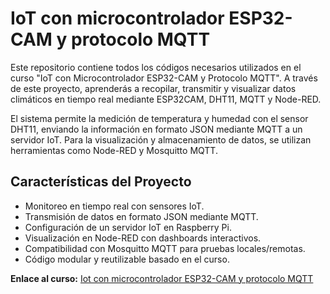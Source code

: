 # IoT con microcontrolador ESP32-CAM y protocolo MQTT  

Este repositorio contiene todos los códigos necesarios utilizados en el curso "IoT con Microcontrolador ESP32-CAM y Protocolo MQTT". A través de este proyecto, aprenderás a recopilar, transmitir y visualizar datos climáticos en tiempo real mediante ESP32CAM, DHT11, MQTT y Node-RED.

El sistema permite la medición de temperatura y humedad con el sensor DHT11, enviando la información en formato JSON mediante MQTT a un servidor IoT. Para la visualización y almacenamiento de datos, se utilizan herramientas como Node-RED y Mosquitto MQTT.

## **Características del Proyecto**

- Monitoreo en tiempo real con sensores IoT.
- Transmisión de datos en formato JSON mediante MQTT.
- Configuración de un servidor IoT en Raspberry Pi.
- Visualización en Node-RED con dashboards interactivos.
- Compatibilidad con Mosquitto MQTT para pruebas locales/remotas.
- Código modular y reutilizable basado en el curso. 

**Enlace al curso:** [Iot con microcontrolador ESP32-CAM y protocolo MQTT](https://edu.codigoiot.com/course/view.php?id=1049&section=4)
